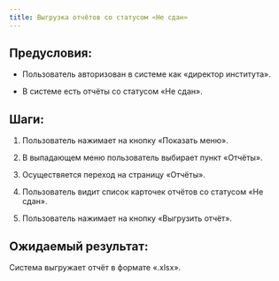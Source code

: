 ```yaml
---
title: Выгрузка отчётов со статусом «Не сдан»
---
```


## Предусловия:

- Пользователь авторизован в системе как «директор института».

- В системе есть отчёты со статусом «Не сдан».

## Шаги:

1. Пользователь нажимает на кнопку «Показать меню».

2. В выпадающем меню пользователь выбирает пункт «Отчёты».

3. Осуществяется переход на страницу «Отчёты».

4. Пользователь видит список карточек отчётов со статусом «Не сдан».

5. Пользователь нажимает на кнопку «Выгрузить отчёт».

## Ожидаемый результат:

Система выгружает отчёт в формате «.xlsx».